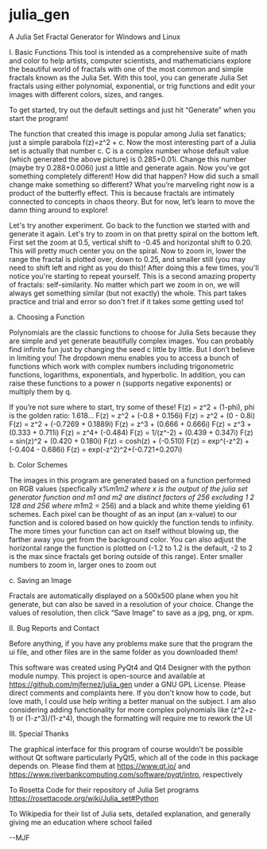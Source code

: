 # julia_gen
A Julia Set Fractal Generator for Windows and Linux

I. Basic Functions
This tool is intended as a comprehensive suite of math and color to help artists, computer scientists, and mathematicians explore the beautiful world of fractals with one of the most common and simple fractals known as the Julia Set. With this tool, you can generate Julia Set fractals using either polynomial, exponential, or trig functions and edit your images with different colors, sizes, and ranges.

To get started, try out the default settings and just hit “Generate” when you start the program!

The function that created this image is popular among Julia set fanatics; just a simple parabola f(z)=z^2 + c. Now the most interesting part of a Julia set is actually that number c. C is a complex number whose default value (which generated the above picture) is 0.285+0.01i. Change this number (maybe try 0.288+0.006i) just a little and generate again. Now you’ve got something completely different! How did that happen? How did such a small change make something so different? What you’re marveling right now is a product of the butterfly effect. This is because fractals are intimately connected to concepts in chaos theory. But for now, let’s learn to move the damn thing around to explore!

Let's try another experiment. Go back to the function we started with and generate it again. Let's try to zoom in on that pretty spiral on the bottom left. First set the zoom at 0.5, vertical shift to -0.45 and horizontal shift to 0.20. This will pretty much center you on the spiral. Now to zoom in, lower the range the fractal is plotted over, down to 0.25, and smaller still (you may need to shift left and right as you do this)! After doing this a few times, you'll notice you're starting to repeat yourself. This is a second amazing property of fractals: self-similarity. No matter which part we zoom in on, we will always get something similar (but not exactly) the whole. This part takes practice and trial and error so don't fret if it takes some getting used to!

a. Choosing a Function

Polynomials are the classic functions to choose for Julia Sets because they are simple and yet generate beautifully complex images. You can probably find infinite fun just by changing the seed c little by little. But I don’t believe in limiting you! The dropdown menu enables you to access a bunch of functions which work with complex numbers including trigonometric functions, logarithms, exponentials, and hyperbolic. In addition, you can raise these functions to a power n (supports negative exponents) or multiply them by q.

If you’re not sure where to start, try some of these! 
F(z) = z^2 + (1-phi), phi is the golden ratio: 1.618…
F(z) = z^2 + (-0.8 + 0.156i)
F(z) = z^2 + (0 - 0.8i)
F(z) = z^2 + (-0.7269 + 0.1889i)
F(z) = z^3 + (0.666 + 0.666i)
F(z) = z^3 + (0.333 + 0.711i)
F(z) = z^4+ (-0.484)
F(z) = 1/(z^-2) + (0.439 + 0.347i)
F(z) = sin(z)^2 + (0.420 + 0.180i)
F(z) = cosh(z) + (-0.510)
F(z) = exp^(-z^2) + (-0.404 - 0.686i)
F(z) = exp(-z^2)^2+(-0.721+0.207i)


b. Color Schemes

The images in this program are generated based on a function performed on RGB values (specfically x%m1*m2 where x is the output of the julia set generator function and m1 and m2 are distinct factors of 256 excluding 1 2 128 and 256 where m1*m2 = 256) and a black and white theme yielding 61 schemes. Each pixel can be thought of as an input (an x-value) to our function and is colored based on how quickly the function tends to infinity. The more times your function can act on itself without blowing up, the farther away you get from the background color. You can also adjust the horizontal range the function is plotted on (-1.2 to 1.2 is the default, -2 to 2 is the max since fractals get boring outside of this range). Enter smaller numbers to zoom in, larger ones to zoom out

c. Saving an Image

Fractals are automatically displayed on a 500x500 plane when you hit generate, but can also be saved in a resolution of your choice. Change the values of resolution, then click “Save Image” to save as a jpg, png, or xpm.

II. Bug Reports and Contact

Before anything, if you have any problems make sure that the program the ui file, and other files are in the same folder as you downloaded them!

This software was created using PyQt4 and Qt4 Designer with the python module numpy. This project is open-source and available at https://github.com/mjfernez/julia_gen under a GNU GPL License. Please direct comments and complaints here. If you don't know how to code, but love math, I could use help writing a better
manual on the subject. I am also considering adding functionality for more complex polynomials like (z^2+z-1) or (1-z^3)/(1-z^4), though the formatting will
require me to rework the UI

III. Special Thanks

The graphical interface for this program of course wouldn't be possible without Qt software particularly PyQt5, which all of the code in this package depends on. Please find them at https://www.qt.io/ and https://www.riverbankcomputing.com/software/pyqt/intro, respectively

To Rosetta Code for their repository of Julia Set programs https://rosettacode.org/wiki/Julia_set#Python

To Wikipedia for their list of Julia sets, detailed explanation, and generally giving me an education where school failed

--MJF
